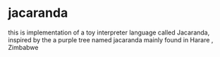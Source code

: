 # jacaranda
this is implementation of a toy interpreter language called Jacaranda, inspired by the a purple tree named jacaranda mainly found in Harare , Zimbabwe
